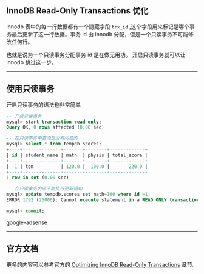 ## InnoDB Read-Only Transactions 优化
innodb 表中的每一行数据都有一个隐藏字段 `trx_id` ,这个字段用来标记是哪个事务最后更新了这一行数据。事务 id 由 innodb 分配，但是一个只读事务不可能修改任何行。

也就是说为一个只读事务分配事务 id 是在做无用功。 开启只读事务就可以让 innodb 跳过这一步。

---

## 使用只读事务
开启只读事务的语法也非常简单
```sql
-- 开启只读事务
mysql> start transaction read only;
Query OK, 0 rows affected (0.00 sec)

-- 在只读事务中查询是没有问题的
mysql> select * from tempdb.scores;
+----+--------------+-------+--------+-------------+
| id | student_name | math  | physis | total_score |
+----+--------------+-------+--------+-------------+
|  1 | tom          | 120.0 |  100.0 |       220.0 |
+----+--------------+-------+--------+-------------+
1 row in set (0.00 sec)

-- 在只读事务内部不能执行更新语句
mysql> update tempdb.scores set math=100 where id =1;
ERROR 1792 (25006): Cannot execute statement in a READ ONLY transaction.

mysql> commit;
```

google-adsense

---

## 官方文档
更多的内容可以参考官方的 [Optimizing InnoDB Read-Only Transactions](https://dev.mysql.com/doc/refman/8.0/en/innodb-performance-ro-txn.html) 章节。
